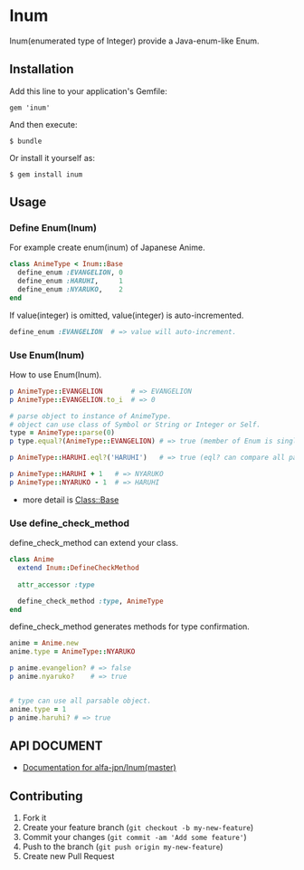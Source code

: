 # Inum

Inum(enumerated type of Integer) provide a Java-enum-like Enum.

## Installation

Add this line to your application's Gemfile:

    gem 'inum'

And then execute:

    $ bundle

Or install it yourself as:

    $ gem install inum

## Usage


### Define Enum(Inum)
For example create enum(inum) of Japanese Anime.

``` ruby
class AnimeType < Inum::Base
  define_enum :EVANGELION, 0
  define_enum :HARUHI,     1
  define_enum :NYARUKO,    2
end
```

If value(integer) is omitted, value(integer) is auto-incremented.

``` ruby
define_enum :EVANGELION  # => value will auto-increment.
```

### Use Enum(Inum)
How to use Enum(Inum).

``` ruby
p AnimeType::EVANGELION       # => EVANGELION
p AnimeType::EVANGELION.to_i  # => 0

# parse object to instance of AnimeType.
# object can use class of Symbol or String or Integer or Self.
type = AnimeType::parse(0)
p type.equal?(AnimeType::EVANGELION) # => true (member of Enum is singleton.)

p AnimeType::HARUHI.eql?('HARUHI')   # => true (eql? can compare all parsable object.)

p AnimeType::HARUHI + 1   # => NYARUKO
p AnimeType::NYARUKO - 1  # => HARUHI

```

- more detail is [Class::Base](http://rubydoc.info/github/alfa-jpn/inum/Inum/Base)

### Use define\_check\_method
define\_check\_method can extend your class.

``` ruby
class Anime
  extend Inum::DefineCheckMethod
  
  attr_accessor :type

  define_check_method :type, AnimeType
end

```

define\_check\_method generates methods for type confirmation. 

``` ruby
anime = Anime.new
anime.type = AnimeType::NYARUKO

p anime.evangelion? # => false
p anime.nyaruko?    # => true


# type can use all parsable object.
anime.type = 1
p anime.haruhi? # => true

```


## API DOCUMENT

- [Documentation for alfa-jpn/Inum(master)](http://rubydoc.info/github/alfa-jpn/inum/frames)

## Contributing

1. Fork it
2. Create your feature branch (`git checkout -b my-new-feature`)
3. Commit your changes (`git commit -am 'Add some feature'`)
4. Push to the branch (`git push origin my-new-feature`)
5. Create new Pull Request
